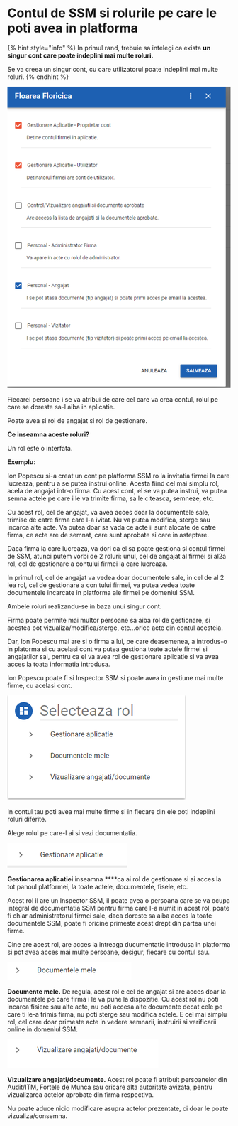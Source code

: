 # Contul de SSM si rolurile pe care le poti avea in platforma

{% hint style="info" %}
In primul rand, trebuie sa intelegi ca exista **un singur cont care poate indeplini mai multe roluri.**

Se va creea un singur cont, cu care utilizatorul poate indeplini mai multe roluri.
{% endhint %}

 

![](.gitbook/assets/image%20%28126%29.png)

Fiecarei persoane i se va atribui de care cel care va crea contul, rolul pe care se doreste sa-l aiba in aplicatie. 

Poate avea si rol de angajat si rol de gestionare.



**Ce inseamna aceste roluri?** 

Un rol este o interfata. 

**Exemplu**: 

Ion Popescu si-a creat un cont pe platforma SSM.ro la invitatia firmei la care lucreaza, pentru a se putea instrui online. Acesta fiind cel mai simplu rol, acela de angajat intr-o firma. Cu acest cont, el se va putea instrui, va putea semna actele pe care i le va trimite firma, sa le citeasca, semneze, etc. 

Cu acest rol, cel de angajat, va avea acces doar la documentele sale,  trimise de catre firma care l-a ivitat. Nu va putea modifica, sterge sau incarca alte acte. Va putea doar sa vada ce acte ii sunt alocate de catre firma, ce acte are de semnat, care sunt aprobate si care in asteptare.

Daca firma la care lucreaza, va dori ca el sa poate gestiona si contul firmei de SSM, atunci putem vorbi de 2 roluri: unul, cel de angajat al firmei si al2a rol, cel de gestionare a contului firmei la care lucreaza.

In primul rol, cel de angajat va vedea doar documentele sale, in cel de al 2 lea rol, cel de gestionare a con tului firmei, va putea vedea toate documentele  incarcate in platforma ale firmei pe domeniul SSM.

Ambele roluri realizandu-se in baza unui singur cont. 

Firma poate permite mai multor persoane sa aiba rol de gestionare, si acestea pot vizualiza/modifica/sterge, etc...orice acte din contul acesteia.



Dar, Ion Popescu mai are si o firma a lui, pe care deasemenea, a introdus-o in platorma si cu acelasi cont va putea gestiona toate actele firmei si angajatilor sai, pentru ca el va avea rol de gestionare aplicatie si va avea acces la toata informatia introdusa.

Ion Popescu poate fi si Inspector SSM si poate avea in gestiune mai multe firme, cu acelasi cont.

 

![](.gitbook/assets/image%20%28120%29.png)



In contul tau poti avea mai multe firme si in fiecare din ele poti indeplini roluri diferite.

Alege rolul pe care-l ai si vezi documentatia.

![](.gitbook/assets/image%20%28123%29.png)

**Gestionarea aplicatiei** inseamna ****ca ai rol de gestionare si ai acces la tot panoul platformei, la toate actele, documentele, fisele, etc.

Acest rol il are un Inspector SSM, il poate avea o persoana care se va ocupa integral de documentatia SSM pentru firma care l-a numit in acest rol, poate fi chiar administratorul firmei sale, daca doreste sa aiba acces la toate documentele SSM, poate fi oricine primeste acest drept din partea unei firme.

Cine are acest rol, are acces la intreaga ducumentatie introdusa in platforma si pot avea acces mai multe persoane, desigur, fiecare cu contul sau.

![](.gitbook/assets/image%20%28121%29.png)



**Documente mele.**  De regula, acest rol e cel de angajat si are acces doar la documentele pe care firma  i le va pune la dispozitie. Cu acest rol nu poti incarca fisiere sau alte acte, nu poti accesa alte documente decat cele pe care ti le-a trimis firma, nu poti sterge sau modifica actele. E cel mai simplu rol, cel care doar primeste acte in vedere semnarii, instruirii si verificarii online in domeniul SSM.



![](.gitbook/assets/image%20%28122%29.png)

**Vizualizare angajati/documente.** Acest rol poate fi atribuit persoanelor din Audit/ITM, Fortele de Munca sau oricare alta autoritate avizata, pentru vizualizarea actelor aprobate din firma respectiva. 

Nu poate aduce nicio modificare asupra actelor prezentate, ci doar le poate vizualiza/consemna.








